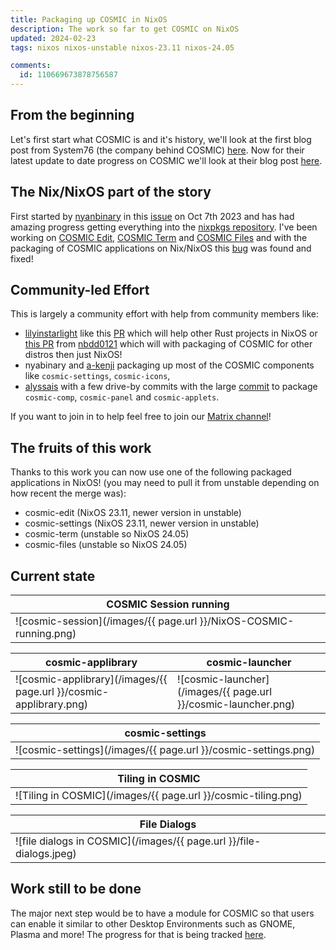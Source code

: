 ```yaml
---
title: Packaging up COSMIC in NixOS
description: The work so far to get COSMIC on NixOS
updated: 2024-02-23
tags: nixos nixos-unstable nixos-23.11 nixos-24.05

comments:
  id: 110669673878756587
---
```


## From the beginning

Let's first start what COSMIC is and it's history, we'll look at the first blog post from System76 (the company behind COSMIC) [here](https://blog.system76.com/post/november-at-system76-products-promos--cosmic-de). Now for their latest update to date progress on COSMIC we'll look at their blog post [here](https://blog.system76.com/post/cosmic-the-road-to-alpha).

## The Nix/NixOS part of the story

First started by [nyanbinary](https://github.com/nyabinary) in this [issue](https://github.com/NixOS/nixpkgs/issues/259641) on Oct 7th 2023 and has had amazing progress getting everything into the [nixpkgs repository](https://github.com/NixOS/nixpkgs). I've been working on [COSMIC Edit](https://github.com/NixOS/nixpkgs/pull/265103), [COSMIC Term](https://github.com/NixOS/nixpkgs/pull/276959) and [COSMIC Files](https://github.com/NixOS/nixpkgs/pull/278745) and with the packaging of COSMIC applications on Nix/NixOS this [bug](https://github.com/NixOS/nixpkgs/pull/276072) was found and fixed!

## Community-led Effort

This is largely a community effort with help from community members like:

- [lilyinstarlight](https://github.com/lilyinstarlight) like this [PR](https://github.com/NixOS/nixpkgs/pull/276072) which will help other Rust projects in NixOS or [this PR](https://github.com/pop-os/libcosmic/commit/3aef16bf9ed7f0b2ffbaa46b0d60b1a663ebcbd7) from [nbdd0121](https://github.com/nbdd0121) which will with packaging of COSMIC for other distros then just NixOS!
- nyabinary and [a-kenji](https://github.com/a-kenji) packaging up most of the COSMIC components like `cosmic-settings`, `cosmic-icons`, 
- [alyssais](https://github.com/alyssais) with a few drive-by commits with the large [commit](https://github.com/NixOS/nixpkgs/pull/251365) to package `cosmic-comp`, `cosmic-panel` and `cosmic-applets`.

If you want to join in to help feel free to join our [Matrix channel](https://matrix.to/#/#cosmic:nixos.org)!

## The fruits of this work

Thanks to this work you can now use one of the following packaged applications in NixOS! (you may need to pull it from unstable depending on how recent the merge was):

- cosmic-edit (NixOS 23.11, newer version in unstable)
- cosmic-settings (NixOS 23.11, newer version in unstable)
- cosmic-term (unstable so NixOS 24.05)
- cosmic-files (unstable so NixOS 24.05)

## Current state

| COSMIC Session running |
| ---------------------- |
| ![cosmic-session](/images/{{ page.url }}/NixOS-COSMIC-running.png) |

| cosmic-applibrary | cosmic-launcher |
| ----------------- | --------------- |
| ![cosmic-applibrary](/images/{{ page.url }}/cosmic-applibrary.png) | ![cosmic-launcher](/images/{{ page.url }}/cosmic-launcher.png) |

| cosmic-settings |
| --------------- |
| ![cosmic-settings](/images/{{ page.url }}/cosmic-settings.png) |

| Tiling in COSMIC |
| ---------------- |
|![Tiling in COSMIC](/images/{{ page.url }}/cosmic-tiling.png) |

| File Dialogs |
| ------------ |
| ![file dialogs in COSMIC](/images/{{ page.url }}/file-dialogs.jpeg) |

## Work still to be done

The major next step would be to have a module for COSMIC so that users can enable it similar to other Desktop Environments such as GNOME, Plasma and more! The progress for that is being tracked [here](https://github.com/NixOS/nixpkgs/pull/267099).
